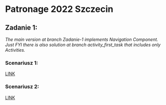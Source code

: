 # **Patronage 2022 Szczecin**

## Zadanie 1:
*The main version at branch Zadanie-1 implements Navigation Component.  
Just FYI there is also solution at branch activity_first_task that includes only Activities.*

### Scenariusz 1: 
[LINK](https://youtu.be/nXek8ZQ-Wmk)

### Scenariusz 2:
[LINK](https://youtu.be/PbqwKqlCKAA)
